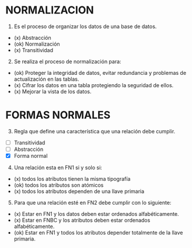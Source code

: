 # NORMALIZACION

1. Es el proceso de organizar los datos de una base de datos.
 * (x) Abstracción
 * (ok) Normalización
 * (x) Transitividad

2. Se realiza el proceso de normalización para:
 * (ok) Proteger la integridad de datos, evitar redundancia y problemas de actualización en las tablas. 
 * (x) Cifrar los datos en una tabla protegiendo la seguridad de ellos.
 * (x) Mejorar la vista de los datos. 

# FORMAS NORMALES

3. Regla que define una característica que una relación debe cumplir.
 - [ ] Transitividad
 - [ ] Abstracción
 - [x] Forma normal
 
4. Una relación esta en FN1 si y solo si:
 * (x) todos los atributos tienen la misma tipografía
 * (ok) todos los atributos son atómicos
 * (x) todos los atributos dependen de una llave primaria

5. Para que una relación esté en FN2 debe cumplir con lo siguiente:
 * (x) Estar en FN1 y los datos deben estar ordenados alfabéticamente.
 * (x) Estar en FNBC y los atributos deben estar ordenados alfabéticamente.
 * (ok) Estar en FN1 y todos los atributos depender totalmente de la llave primaria.
